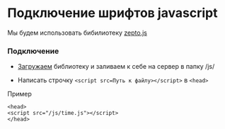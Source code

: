 # Подключение шрифтов javascript

Мы будем использовать бибилиотеку [zepto.js](http://zeptojs.com)

### Подключение

- [Загружаем](http://zeptojs.com) библиотеку и заливаем к себе на сервер в папку /js/


- Написать строчку  ```<script src=Путь к файлу></script>``` в ```<head>```

Пример
```
<head>
<script src="/js/time.js"></script>
</head>
```
